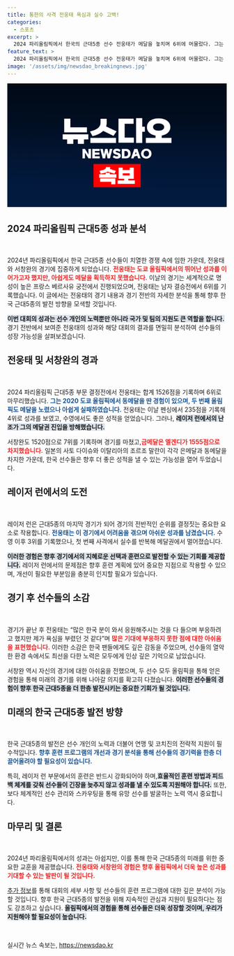 ```yaml
---
title: 통한의 사격 전웅태 욕심과 실수 고백!
categories:
  - 스포츠
excerpt: >
  2024 파리올림픽에서 한국의 근대5종 선수 전웅태가 메달을 놓치며 6위에 머물렀다. 그는 레이저 런에서 잇따른 실수로 아쉬움을 남겼으며, 메달의 꿈은 물거품이 됐다.
feature_text: >
  2024 파리올림픽에서 한국의 근대5종 선수 전웅태가 메달을 놓치며 6위에 머물렀다. 그는 레이저 런에서 잇따른 실수로 아쉬움을 남겼으며, 메달의 꿈은 물거품이 됐다.
image: '/assets/img/newsdao_breakingnews.jpg'
---
```


<p><img src="/assets/img/newsdao_breakingnews.jpg" alt="koreaapp 속보" /></p>

<h2 data-ke-size="size26">2024 파리올림픽 근대5종 성과 분석</h2>

<p data-ke-size="size16">&nbsp;</p>

<p>2024년 파리올림픽에서 한국 근대5종 선수들이 치열한 경쟁 속에 임한 가운데, 전웅태와 서창완의 경기에 집중하게 되었습니다. <b><span style="color: #ee2323;">전웅태는 도쿄 올림픽에서의 뛰어난 성과를 이어가고자 했지만, 아쉽게도 메달을 획득하지 못했습니다.</span></b> 이날의 경기는 세계적으로 명성이 높은 프랑스 베르사유 궁전에서 진행되었으며, 전웅태는 남자 결승전에서 6위를 기록했습니다. 이 글에서는 전웅태의 경기 내용과 경기 전반의 자세한 분석을 통해 향후 한국 근대5종의 발전 방향을 모색할 것입니다. </p>

<p><b><span style="background-color: #21538527;">이번 대회의 성과는 선수 개인의 노력뿐만 아니라 국가 및 팀의 지원도 큰 역할을 합니다.</span></b> 경기 전반에서 보여준 전웅태의 성과와 해당 대회의 결과를 면밀히 분석하여 선수들의 성장 가능성을 살펴보겠습니다. </p>

<h2 data-ke-size="size26">전웅태 및 서창완의 경과</h2>

<p data-ke-size="size16">&nbsp;</p>

<p>2024 파리올림픽 근대5종 부문 결정전에서 전웅태는 합계 1526점을 기록하며 6위로 마무리했습니다. <b><span style="color: #1a5490;">그는 2020 도쿄 올림픽에서 동메달을 딴 경험이 있으며, 두 번째 올림픽도 메달을 노렸으나 아쉽게 실패하였습니다.</span></b> 전웅태는 이날 펜싱에서 235점을 기록해 4위로 성과를 보였고, 수영에서도 좋은 성적을 얻었습니다. 그러나, <b><span style="background-color: #21538527;">레이저 런에서의 난조가 그의 메달권 진입을 방해했습니다.</span></b></p>

<p>서창완도 1520점으로 7위를 기록하며 경기를 마쳤고,<b><span style="color: #ee2323;">금메달은 엘겐디가 1555점으로 차지했습니다.</span></b> 일본의 사토 다이슈와 이탈리아의 조르조 말란이 각각 은메달과 동메달을 차지한 가운데, 한국 선수들은 향후 더 좋은 성적을 낼 수 있는 가능성을 열어 두었습니다.</p>

<h2 data-ke-size="size26">레이저 런에서의 도전</h2>

<p data-ke-size="size16">&nbsp;</p>

<p>레이저 런은 근대5종의 마지막 경기가 되어 경기의 전반적인 순위를 결정짓는 중요한 요소로 작용합니다. <b><span style="color: #1a5490;">전웅태는 이 경기에서 어려움을 겪으며 아쉬운 성과를 남겼습니다.</span></b> 수영 이후 3위를 기록했으나, 첫 번째 사격에서 실수를 반복해 메달권에서 멀어졌습니다.</p>

<p><b><span style="background-color: #21538527;">이러한 경험은 향후 경기에서의 지혜로운 선택과 훈련으로 발전할 수 있는 기회를 제공합니다.</span></b> 레이저 런에서의 문제점은 향후 훈련 계획에 있어 중요한 지점으로 작용할 수 있으며, 개선이 필요한 부분임을 충분히 인지할 필요가 있습니다. </p>

<h2 data-ke-size="size26">경기 후 선수들의 소감</h2>

<p data-ke-size="size16">&nbsp;</p>

<p>경기가 끝난 후 전웅태는 “많은 한국 분이 와서 응원해주시는 것을 다 들으며 부응하려고 했지만 제가 욕심을 부렸던 것 같다”며 <b><span style="color: #ee2323;">많은 기대에 부응하지 못한 점에 대한 아쉬움을 표현했습니다.</span></b> 이러한 소감은 한국 팬들에게도 깊은 감동을 주었으며, 선수들의 열악한 환경 속에서도 최선을 다한 노력은 모두에게 인상 깊은 기억으로 남았습니다.</p>

<p>서창완 역시 자신의 경기에 대한 아쉬움을 전했으며, 두 선수 모두 올림픽을 통해 얻은 경험을 통해 미래의 경기를 위해 나아갈 의지를 확고히 다졌습니다. <b><span style="background-color: #21538527;">이러한 선수들의 경험이 향후 한국 근대5종을 더 한층 발전시키는 중요한 기회가 될 것입니다.</span></b></p>

<h2 data-ke-size="size26">미래의 한국 근대5종 발전 방향</h2>

<p data-ke-size="size16">&nbsp;</p>

<p>한국 근대5종의 발전은 선수 개인의 노력과 더불어 연맹 및 코치진의 전략적 지원이 필수적입니다. <b><span style="color: #1a5490;">향후 훈련 프로그램의 개선과 경기 분석을 통해 선수들의 경기력을 한층 더 끌어올려야 할 필요성이 있습니다.</span></b> </p>

<p>특히, 레이저 런 부문에서의 훈련은 반드시 강화되어야 하며,<b><span style="background-color: #21538527;">효율적인 훈련 방법과 피드백 체계를 갖춰 선수들이 긴장을 늦추지 않고 성과를 낼 수 있도록 지원해야 합니다.</span></b> 또한, 보다 체계적인 선수 관리와 스카우팅을 통해 유망 선수를 발굴하는 노력 역시 중요합니다. </p>

<h2 data-ke-size="size26">마무리 및 결론</h2>

<p data-ke-size="size16">&nbsp;</p>

<p>2024년 파리올림픽에서의 성과는 아쉽지만, 이를 통해 한국 근대5종의 미래를 위한 중요한 교훈을 제공했습니다. <b><span style="color: #ee2323;">전웅태와 서창완의 경험은 향후 올림픽에서 더욱 높은 성과를 기대할 수 있는 발판이 될 것입니다.</span></b> </p>

<p><A href="https://www.example.com">추가 정보</A>를 통해 대회의 세부 사항 및 선수들의 훈련 프로그램에 대한 깊은 분석이 가능할 것입니다. 향후 한국 근대5종의 발전을 위해 지속적인 관심과 지원이 필요하다는 점도 강조하고 싶습니다. <b><span style="background-color: #21538527;">올림픽에서의 경험을 통해 선수들은 더욱 성장할 것이며, 우리가 지원해야 할 필요성이 높습니다.</span></b></p>

<p data-ke-size="size16">&nbsp;</p>
실시간 뉴스 속보는, <a href="https://newsdao.kr" rel="dofollow">https://newsdao.kr</a>


